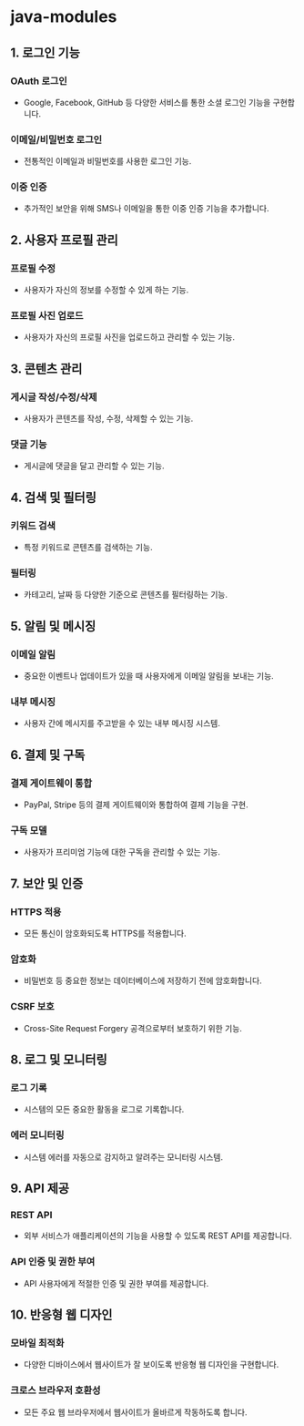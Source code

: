 # java-modules

## 1. 로그인 기능
### OAuth 로그인
- Google, Facebook, GitHub 등 다양한 서비스를 통한 소셜 로그인 기능을 구현합니다.
### 이메일/비밀번호 로그인
- 전통적인 이메일과 비밀번호를 사용한 로그인 기능.
### 이중 인증
- 추가적인 보안을 위해 SMS나 이메일을 통한 이중 인증 기능을 추가합니다.
## 2. 사용자 프로필 관리
### 프로필 수정
- 사용자가 자신의 정보를 수정할 수 있게 하는 기능.
### 프로필 사진 업로드
- 사용자가 자신의 프로필 사진을 업로드하고 관리할 수 있는 기능.
## 3. 콘텐츠 관리
### 게시글 작성/수정/삭제
- 사용자가 콘텐츠를 작성, 수정, 삭제할 수 있는 기능.
### 댓글 기능
- 게시글에 댓글을 달고 관리할 수 있는 기능.
## 4. 검색 및 필터링
### 키워드 검색
- 특정 키워드로 콘텐츠를 검색하는 기능.
### 필터링
- 카테고리, 날짜 등 다양한 기준으로 콘텐츠를 필터링하는 기능.
## 5. 알림 및 메시징
### 이메일 알림
- 중요한 이벤트나 업데이트가 있을 때 사용자에게 이메일 알림을 보내는 기능.
### 내부 메시징
- 사용자 간에 메시지를 주고받을 수 있는 내부 메시징 시스템.
## 6. 결제 및 구독
### 결제 게이트웨이 통합
- PayPal, Stripe 등의 결제 게이트웨이와 통합하여 결제 기능을 구현.
### 구독 모델
- 사용자가 프리미엄 기능에 대한 구독을 관리할 수 있는 기능.
## 7. 보안 및 인증
### HTTPS 적용
- 모든 통신이 암호화되도록 HTTPS를 적용합니다.
### 암호화
- 비밀번호 등 중요한 정보는 데이터베이스에 저장하기 전에 암호화합니다.
### CSRF 보호
- Cross-Site Request Forgery 공격으로부터 보호하기 위한 기능.
## 8. 로그 및 모니터링
### 로그 기록
- 시스템의 모든 중요한 활동을 로그로 기록합니다.
### 에러 모니터링
- 시스템 에러를 자동으로 감지하고 알려주는 모니터링 시스템.
## 9. API 제공
### REST API
- 외부 서비스가 애플리케이션의 기능을 사용할 수 있도록 REST API를 제공합니다.
### API 인증 및 권한 부여
- API 사용자에게 적절한 인증 및 권한 부여를 제공합니다.
## 10. 반응형 웹 디자인
### 모바일 최적화
- 다양한 디바이스에서 웹사이트가 잘 보이도록 반응형 웹 디자인을 구현합니다.
### 크로스 브라우저 호환성
- 모든 주요 웹 브라우저에서 웹사이트가 올바르게 작동하도록 합니다.
